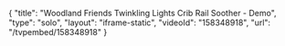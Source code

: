 {
    "title": "Woodland Friends Twinkling Lights Crib Rail Soother - Demo",
    "type": "solo",
    "layout": "iframe-static",
    "videoId": "158348918",
    "url": "\/tvpembed\/158348918"
}